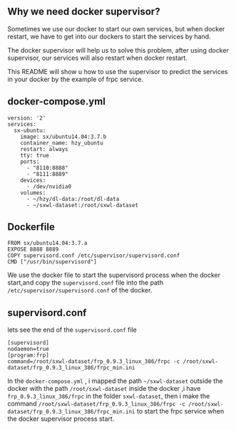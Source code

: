 ## Why we need docker supervisor?

Sometimes we use our docker to start our own services, but when docker restart, we have to get into our dockers to start 
the services by hand.

The docker supervisor will help us to solve this problem, after using docker supervisor, our services will also restart when 
docker restart.

This README will show u how to use the supervisor to predict the services in your docker by the example of frpc service.

## docker-compose.yml
```
version: '2'
services:
  sx-ubuntu:
    image: sx/ubuntu14.04:3.7.b
    container_name: hzy_ubuntu
    restart: always
    tty: true
    ports:
      - "8110:8888"
      - "8111:8889"
    devices:
      - /dev/nvidia0
    volumes:
      - ~/hzy/dl-data:/root/dl-data
      - ~/sxwl-dataset:/root/sxwl-dataset
```

## Dockerfile
```
FROM sx/ubuntu14.04:3.7.a
EXPOSE 8888 8889
COPY supervisord.conf /etc/supervisor/supervisord.conf
CMD ["/usr/bin/supervisord"]
```
We use the docker file to start the supervisord process when the docker start,and copy the `supervisord.conf` file into 
the path `/etc/supervisor/supervisord.conf` of the docker.

## supervisord.conf

lets see the end of the `supervisord.conf` file
```
[supervisord]
nodaemon=true
[program:frp]
command=/root/sxwl-dataset/frp_0.9.3_linux_386/frpc -c /root/sxwl-dataset/frp_0.9.3_linux_386/frpc_min.ini
```

In the `docker-compose.yml` , i mapped the path `~/sxwl-dataset` outside the docker with the path `/root/sxwl-dataset` 
inside the docker ,i have `frp_0.9.3_linux_386/frpc` in the folder `sxwl-dataset`, then i make the command 
`/root/sxwl-dataset/frp_0.9.3_linux_386/frpc -c /root/sxwl-dataset/frp_0.9.3_linux_386/frpc_min.ini` to start the frpc service
when the docker supervisor process start.

